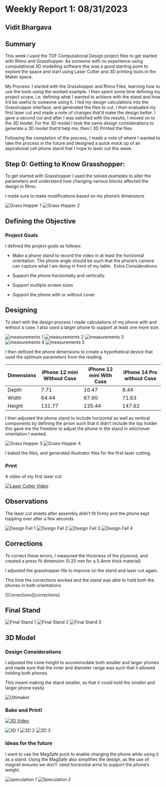 # Weekly Report 1: 08/31/2023
## Vidit Bhargava

## Summary

This week I used the TDF Computational Design project files to get started with Rhino and Grasshopper. As someone with no experience using computational 3D modelling software this was a good starting point to explore the space and start using Laser Cutter and 3D printing tools in the Maker space.

My Process: 
I started with the Grasshopper and Rhino Files, learning how to use the tools using the worked example. I then spent some time defining my project scope, i.e. defining what I wanted to achieve with the stand and how it’d be useful to someone using it. I fed my design calculations into the Grasshopper interface, and generated the files to cut. I then evaluated my first laser cut and made a note of changes that’d make the design better. I gave a second cut and after I was satisfied with the results, I moved on to the 3D model. For the 3D model I took the same design considerations to generate a 3D model that’d help me, then I 3D Printed the files.

Following the completion of the process, I made a note of where I wanted to take the process in the future and designed a quick mock up of an aspirational cell phone stand that I hope to laser cut this week.

## Step 0: Getting to Know Grasshopper:

To get started with Grasshopper I used the solved examples to alter the parameters and understand how changing various blocks affected the design in Rhno.

I made sure to make modifications based on my phone’s dimensions

![Grass Hopper 1][grasshopper1]
![Grass Hopper 2][grasshopper4]

##  Defining the Objective

### Project Goals
I defined the project goals as follows: 
- Make a phone stand to record the video in at least the horizontal orientation. The phone angle should be such that the phone’s camera can capture what I am doing in front of my table. 
Extra Considerations:

- Support the phone horizontally and vertically.
- Support multiple screen sizes
- Support the phone with or without cover

## Designing

To start with the design process I made calculations of my phone with and without a case. I also used a larger phone to support at least one more size.

![measurements 1][measurement1]
![measurements 2][measurement2]
![measurements 3][measurement3]
![measurements 4][measurement4]
![measurements 5][measurement5]



I then defined the phone dimensions to create a hypothetical device that used the optimum parameters from the reading.

|Dimensions | iPhone 12 mini Without Case	| iPhone 12 mini With Case | iPhone 14 Pro without Case |
|---------- | --------------------------- | ------------------------ | -------------------------- |
|Depth      | 7.71                        | 10.47                    | 8.44                       |
|Width      | 64.44                       | 67.90                    | 71.63                      |
|Height     | 131.77                      | 135.44                   | 147.62                     |



I then adjusted the phone stand to include horizontal as well as vertical components by defining the prism such that it didn’t include the top holder this gave me the freedom to adjust the phone in the stand in whichever orientation I wanted.

![Grass Hopper 3][grasshopper2]
![Grass Hopper 4][grasshopper3]

I baked the files, and generated illustrator files for the first laser cutting.

### Print
A video of my first laser cut:

[![Laser Cutter Video](https://img.youtube.com/vi/1GZ71lY4LRw/0.jpg)][videoLaser]

## Observations

The laser cut sheets after assembly didn’t fit firmly and the phone kept toppling over after a few seconds.


![Design Fail 1][designFail1]
![Design Fail 2][designFail2]
![Design Fail 3][designFail3]
![Design Fail 4][designFail3]


## Corrections

To correct these errors, I measured the thickness of the plywood, and created a press fit dimension (5.25 mm for a 5.4mm thick material) 

I adjusted the grasshopper file to improve on the stand and laser cut again.

This time the corrections worked and the stand was able to hold both the phones in both orientations

![Corrections][corrections]


## Final Stand

![Final Stand 1][finalStand1]
![Final Stand 2][finalStand2]
![Final Stand 3][finalStand3]

## 3D Model

### Design Considerations

I adjusted the cone-height to accommodate both smaller and larger phones and made sure that the inner and diameter range was such that it allowed holding both phones. 

This meant making the stand smaller, so that it could hold the smaller and larger phone easily.

![Ultimaker][ultimaker]

### Bake and Print!

[![3D Video](https://img.youtube.com/vi/6rePAKOlDkU/0.jpg)][video3D]

![3D 1][3D1]
![3D 2][3D2]
![3D 3][3D3]

### Ideas for the future
I want to use the MagSafe puck to enable charging the phone while using it as a stand. Using the MagSafe also simplifies the design, as the use of magnet ensures we don’t’ need horizontal arms to support the phone’s weight.

![speculation 1][speculation1]
![Speculation 2][speculation2]



[grasshopper1]: weekly-reports/img20230831/Grasshopper_1.png
[grasshopper2]: weekly-reports/img20230831/Grasshopper_2.png
[grasshopper3]: weekly-reports/img20230831/Grasshopper_3.png
[grasshopper4]: weekly-reports/img20230831/Grasshopper_4.png

[ultimaker]: weekly-reports/img20230831/Ultimaker_1.png

[measurement1]: weekly-reports/img20230831/phone_small_1.png
[measurement2]: weekly-reports/img20230831/phone_small_2.png
[measurement3]: weekly-reports/img20230831/phone_small_3.png
[measurement4]: weekly-reports/img20230831/phone_large_1.png
[measurement5]: weekly-reports/img20230831/phone_large_2.png


[designFail1]: weekly-reports/img20230831/Design_fail_1.png
[designFail2]: weekly-reports/img20230831/Design_fail_2.png
[designFail3]: weekly-reports/img20230831/Design_fail_3.png
[designFail4]: weekly-reports/img20230831/Design_fail_4.png

[correction]: weekly-reports/img20230831/corrections_1.png

[finalStand1]: weekly-reports/img20230831/finalStand_1.png
[finalStand2]: weekly-reports/img20230831/finalStand_2.png
[finalStand3]: weekly-reports/img20230831/finalStand_3.png

[3D1]: weekly-reports/img20230831/3D_1.png
[3D2]: weekly-reports/img20230831/3D_2.png
[3D3]: weekly-reports/img20230831/3D_3.png


[speculation1]: weekly-reports/img20230831/speculation_1.png
[speculation2]: weekly-reports/img20230831/speculation_2.png

[videoLaser]: https://www.youtube.com/watch?v=1GZ71lY4LRw
[video3D]: https://www.youtube.com/watch?v=6rePAKOlDkU
